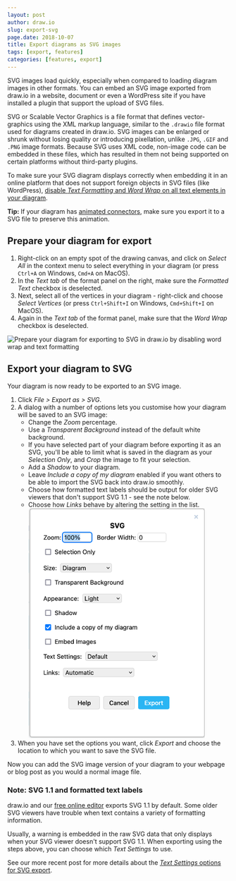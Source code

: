 ```yaml
---
layout: post
author: draw.io
slug: export-svg
page.date: 2018-10-07
title: Export diagrams as SVG images
tags: [export, features]
categories: [features, export]
---
```


SVG images load quickly, especially when compared to loading diagram images in other formats. You can embed an SVG image exported from draw.io in a website, document or even a WordPress site if you have installed a plugin that support the upload of SVG files.

SVG or Scalable Vector Graphics is a file format that defines vector-graphics using the XML markup language, similar to the ``.drawio`` file format used for diagrams created in draw.io. SVG images can be enlarged or shrunk without losing quality or introducing pixellation, unlike ``.JPG``, ``.GIF`` and ``.PNG`` image formats. Because SVG uses XML code, non-image code can be embedded in these files, which has resulted in them not being supported on certain platforms without third-party plugins.

To make sure your SVG diagram displays correctly when embedding it in an online platform that does not support foreign objects in SVG files (like WordPress), [disable _Text Formatting_ and _Word Wrap_ on all text elements in your diagram](/blog/diagrams-in-wordpress.html).

**Tip:** If your diagram has [animated connectors](/doc/faq/connector-animate.html), make sure you export it to a SVG file to preserve this animation. 

## Prepare your diagram for export

1. Right-click on an empty spot of the drawing canvas, and click on _Select All_ in the context menu to select everything in your diagram (or press ``Ctrl+A`` on Windows, ``Cmd+A`` on MacOS).
2. In the _Text tab_ of the format panel on the right, make sure the _Formatted Text_ checkbox is deselected.
3. Next, select all of the vertices in your diagram - right-click and choose _Select Vertices_ (or press ``Ctrl+Shift+I`` on Windows, ``Cmd+Shift+I`` on MacOS).
4. Again in the _Text tab_ of the format panel, make sure that the _Word Wrap_ checkbox is deselected.

<img src="/assets/img/blog/export-svg-text-tab-format-panel.png" style="max-width:100%;height:auto;" alt="Prepare your diagram for exporting to SVG in draw.io by disabling word wrap and text formatting">

## Export your diagram to SVG

Your diagram is now ready to be exported to an SVG image.

1. Click _File > Export as > SVG_.
2. A dialog with a number of options lets you customise how your diagram will be saved to an SVG image:
   - Change the _Zoom_ percentage.
   - Use a _Transparent Background_ instead of the default white background.
   - If you have selected part of your diagram before exporting it as an SVG, you'll be able to limit what is saved in the diagram as your _Selection Only_, and _Crop_ the image to fit your selection.
   - Add a _Shadow_ to your diagram.
   - Leave _Include a copy of my diagram_ enabled if you want others to be able to import the SVG back into draw.io smoothly.  
   - Choose how formatted text labels should be output for older SVG viewers that don't support SVG 1.1 - see the note below.
   - Choose how _Links_ behave by altering the setting in the list.
   <br /><img src="/assets/img/blog/export-svg-options.png" style="width=100%;max-width:400px;height:auto;" alt="draw.io options when exporting a diagram as an SVG image">
3. When you have set the options you want, click _Export_ and choose the location to which you want to save the SVG file.

Now you can add the SVG image version of your diagram to your webpage or blog post as you would a normal image file.

### Note: SVG 1.1 and formatted text labels

draw.io and our [free online editor](https://app.diagrams.net) exports SVG 1.1 by default. Some older SVG viewers have trouble when text contains a variety of formatting information. 

Usually, a warning is embedded in the raw SVG data that only displays when your SVG viewer doesn't support SVG 1.1. When exporting using the steps above, you can choose which _Text Settings_ to use.

See our more recent post for more details about the [_Text Settings_ options for SVG export](/blog/recent-updates-support.html).
